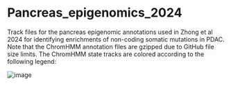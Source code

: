 # Pancreas_epigenomics_2024
Track files for the pancreas epigenomic annotations used in Zhong et al 2024 for identifying enrichments of non-coding somatic mutations in PDAC. Note that the ChromHMM annotation files are gzipped due to GitHub file size limits. The ChromHMM state tracks are colored according to the following legend:

![image](https://github.com/user-attachments/assets/6e2fefc8-80ab-4bbf-a366-0d617a79aa38)
